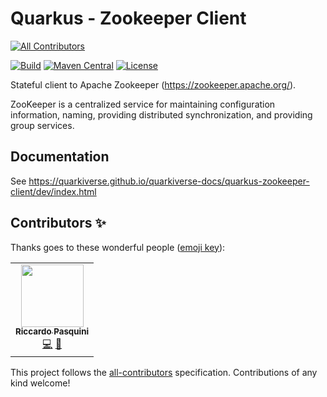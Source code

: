 # Quarkus - Zookeeper Client

<!-- ALL-CONTRIBUTORS-BADGE:START - Do not remove or modify this section -->
[![All Contributors](https://img.shields.io/badge/all_contributors-1-orange.svg?style=flat-square)](#contributors-)
<!-- ALL-CONTRIBUTORS-BADGE:END -->
[![Build](<https://img.shields.io/github/workflow/status/quarkiverse/quarkus-zookeeper-client/Build?logo=GitHub&style=flat-square>)](https://github.com/quarkiverse/quarkus-zookeeper-client/actions?query=workflow%3ABuild)
[![Maven Central](https://img.shields.io/maven-central/v/io.quarkiverse.quarkus-zookeeper/quarkus-zookeeper.svg?label=Maven%20Central&style=flat-square)](https://search.maven.org/artifact/io.quarkiverse.quarkus-zookeeper/quarkus-zookeeper)
[![License](https://img.shields.io/badge/License-Apache%202.0-blue.svg?style=flat-square)](https://opensource.org/licenses/Apache-2.0)

Stateful client to Apache Zookeeper (https://zookeeper.apache.org/).

ZooKeeper is a centralized service for maintaining configuration information, naming, providing distributed synchronization, and providing group services.

## Documentation

See https://quarkiverse.github.io/quarkiverse-docs/quarkus-zookeeper-client/dev/index.html

## Contributors ✨

Thanks goes to these wonderful people ([emoji key](https://allcontributors.org/docs/en/emoji-key)):

<!-- ALL-CONTRIBUTORS-LIST:START - Do not remove or modify this section -->
<!-- prettier-ignore-start -->
<!-- markdownlint-disable -->
<table>
  <tr>
    <td align="center"><a href="https://github.com/morphy76"><img src="https://avatars.githubusercontent.com/u/987000?v=4?s=100" width="100px;" alt=""/><br /><sub><b>Riccardo Pasquini</b></sub></a><br /><a href="https://github.com/quarkiverse/quarkus-zookeeper-client/commits?author=morphy76" title="Code">💻</a> <a href="#maintenance-morphy76" title="Maintenance">🚧</a></td>
  </tr>
</table>

<!-- markdownlint-restore -->
<!-- prettier-ignore-end -->

<!-- ALL-CONTRIBUTORS-LIST:END -->

This project follows the [all-contributors](https://github.com/all-contributors/all-contributors) specification. Contributions of any kind welcome!

